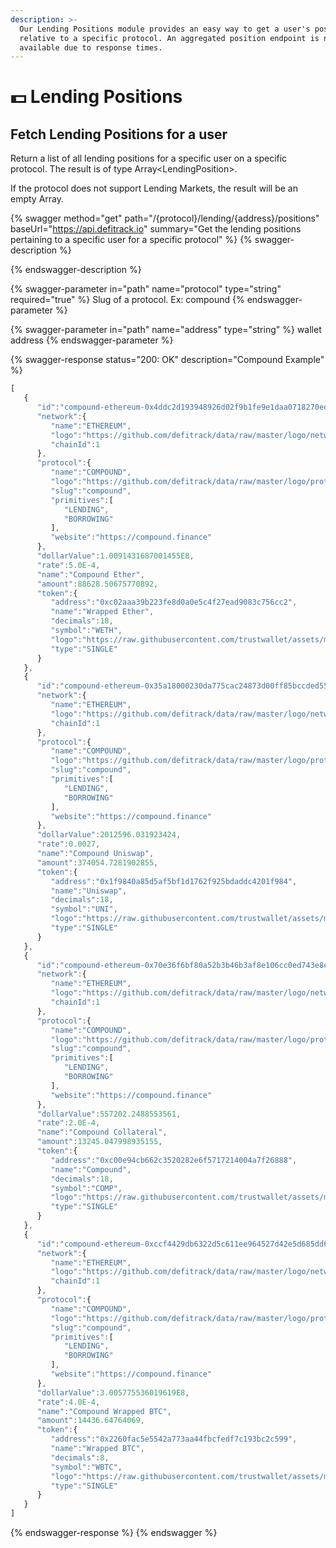 ```yaml
---
description: >-
  Our Lending Positions module provides an easy way to get a user's position
  relative to a specific protocol. An aggregated position endpoint is not
  available due to response times.
---
```


# 💵 Lending Positions

## &#x20;Fetch Lending Positions for a user

Return a list of all lending positions for a specific user on a specific protocol. The result is of type Array\<LendingPosition>.&#x20;

If the protocol does not support Lending Markets, the result will be an empty Array.&#x20;

{% swagger method="get" path="/{protocol}/lending/{address}/positions" baseUrl="https://api.defitrack.io" summary="Get the lending positions pertaining to a specific user for a specific protocol" %}
{% swagger-description %}

{% endswagger-description %}

{% swagger-parameter in="path" name="protocol" type="string" required="true" %}
Slug of a protocol. Ex: compound
{% endswagger-parameter %}

{% swagger-parameter in="path" name="address" type="string" %}
wallet address
{% endswagger-parameter %}

{% swagger-response status="200: OK" description="Compound Example" %}
```javascript
[
   {
      "id":"compound-ethereum-0x4ddc2d193948926d02f9b1fe9e1daa0718270ed5",
      "network":{
         "name":"ETHEREUM",
         "logo":"https://github.com/defitrack/data/raw/master/logo/network/ethereum.png",
         "chainId":1
      },
      "protocol":{
         "name":"COMPOUND",
         "logo":"https://github.com/defitrack/data/raw/master/logo/protocol/compound.png",
         "slug":"compound",
         "primitives":[
            "LENDING",
            "BORROWING"
         ],
         "website":"https://compound.finance"
      },
      "dollarValue":1.0091431687001455E8,
      "rate":5.0E-4,
      "name":"Compound Ether",
      "amount":88628.50675770892,
      "token":{
         "address":"0xc02aaa39b223fe8d0a0e5c4f27ead9083c756cc2",
         "name":"Wrapped Ether",
         "decimals":18,
         "symbol":"WETH",
         "logo":"https://raw.githubusercontent.com/trustwallet/assets/master/blockchains/ethereum/assets/0xC02aaA39b223FE8D0A0e5C4F27eAD9083C756Cc2/logo.png",
         "type":"SINGLE"
      }
   },
   {
      "id":"compound-ethereum-0x35a18000230da775cac24873d00ff85bccded550",
      "network":{
         "name":"ETHEREUM",
         "logo":"https://github.com/defitrack/data/raw/master/logo/network/ethereum.png",
         "chainId":1
      },
      "protocol":{
         "name":"COMPOUND",
         "logo":"https://github.com/defitrack/data/raw/master/logo/protocol/compound.png",
         "slug":"compound",
         "primitives":[
            "LENDING",
            "BORROWING"
         ],
         "website":"https://compound.finance"
      },
      "dollarValue":2012596.031923424,
      "rate":0.0027,
      "name":"Compound Uniswap",
      "amount":374054.7281902855,
      "token":{
         "address":"0x1f9840a85d5af5bf1d1762f925bdaddc4201f984",
         "name":"Uniswap",
         "decimals":18,
         "symbol":"UNI",
         "logo":"https://raw.githubusercontent.com/trustwallet/assets/master/blockchains/ethereum/assets/0x1f9840a85d5aF5bf1D1762F925BDADdC4201F984/logo.png",
         "type":"SINGLE"
      }
   },
   {
      "id":"compound-ethereum-0x70e36f6bf80a52b3b46b3af8e106cc0ed743e8e4",
      "network":{
         "name":"ETHEREUM",
         "logo":"https://github.com/defitrack/data/raw/master/logo/network/ethereum.png",
         "chainId":1
      },
      "protocol":{
         "name":"COMPOUND",
         "logo":"https://github.com/defitrack/data/raw/master/logo/protocol/compound.png",
         "slug":"compound",
         "primitives":[
            "LENDING",
            "BORROWING"
         ],
         "website":"https://compound.finance"
      },
      "dollarValue":557202.2488553561,
      "rate":2.0E-4,
      "name":"Compound Collateral",
      "amount":13245.047998935155,
      "token":{
         "address":"0xc00e94cb662c3520282e6f5717214004a7f26888",
         "name":"Compound",
         "decimals":18,
         "symbol":"COMP",
         "logo":"https://raw.githubusercontent.com/trustwallet/assets/master/blockchains/ethereum/assets/0xc00e94Cb662C3520282E6f5717214004A7f26888/logo.png",
         "type":"SINGLE"
      }
   },
   {
      "id":"compound-ethereum-0xccf4429db6322d5c611ee964527d42e5d685dd6a",
      "network":{
         "name":"ETHEREUM",
         "logo":"https://github.com/defitrack/data/raw/master/logo/network/ethereum.png",
         "chainId":1
      },
      "protocol":{
         "name":"COMPOUND",
         "logo":"https://github.com/defitrack/data/raw/master/logo/protocol/compound.png",
         "slug":"compound",
         "primitives":[
            "LENDING",
            "BORROWING"
         ],
         "website":"https://compound.finance"
      },
      "dollarValue":3.005775536019619E8,
      "rate":4.0E-4,
      "name":"Compound Wrapped BTC",
      "amount":14436.64764069,
      "token":{
         "address":"0x2260fac5e5542a773aa44fbcfedf7c193bc2c599",
         "name":"Wrapped BTC",
         "decimals":8,
         "symbol":"WBTC",
         "logo":"https://raw.githubusercontent.com/trustwallet/assets/master/blockchains/ethereum/assets/0x2260FAC5E5542a773Aa44fBCfeDf7C193bc2C599/logo.png",
         "type":"SINGLE"
      }
   }
]
```
{% endswagger-response %}
{% endswagger %}
